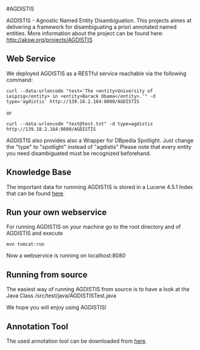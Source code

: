 #AGDISTIS

AGDISTIS - Agnostic Named Entity Disambiguation. This projects aimes at delivering a framework for disambiguating a priori annotated named entities. More information about the project can be found here: http://aksw.org/projects/AGDISTIS

## Web Service

We deployed AGDISTIS as a RESTful service reachable via the following command:

```shell
curl --data-urlencode "text='The <entity>University of Leipzig</entity> in <entity>Barack Obama</entity>.'" -d type='agdistis' http://139.18.2.164:8080/AGDISTIS
```
or
```shell
curl --data-urlencode "text@test.txt" -d type=agdistis http://139.18.2.164:8080/AGDISTIS
```
AGDISTIS also provides also a Wrapper for DBpedia Spotlight. Just change the "type" to "spotlight" instead of "agdistis"
Please note that every entity you need disambiguated must be recognized beforehand.

## Knowledge Base

The important data for runnning AGDISTIS is stored in a Lucene 4.5.1 Index that can be found
<a href="http://139.18.2.164/rusbeck/index_dbpedia_39_en.7z">here</a>.

## Run your own webservice

For running AGDISTIS on your machine go to the root directory and of AGDISTIS and execute
```shell
mvn tomcat:run
```
Now a webservice is running on localhost:8080

## Running from source

The easiest way of running AGDISTIS from source is to have a look at the Java Class /src/test/java/AGDISTISTest.java


We hope you will enjoy using AGDISTIS!

## Annotation Tool

The used annotation tool can be downloaded from <a href="https://github.com/RicardoUsbeck/QRTool">here</a>.
